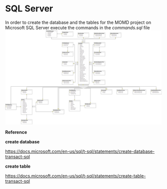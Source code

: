 # SQL Server

In order to create the database and the tables for the MOMD project on Microsoft SQL Server execute the commands in the *commands.sql* file
![Alt Project Database Diagram](./mssqlserver_db_diagram.png?raw=true "Project Database Diagram")            

**Reference**

**create database**

https://docs.microsoft.com/en-us/sql/t-sql/statements/create-database-transact-sql

**create table**

https://docs.microsoft.com/en-us/sql/t-sql/statements/create-table-transact-sql

